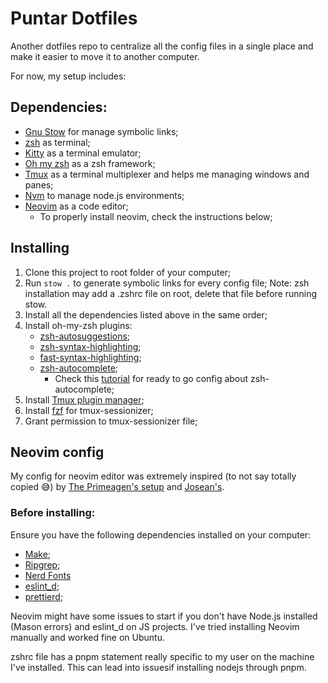 # Puntar Dotfiles

Another dotfiles repo to centralize all the config files in a single place and make it easier to move it to another computer.

For now, my setup includes:

## Dependencies:

- [Gnu Stow](https://www.gnu.org/software/stow/) for manage symbolic links;
- [zsh](https://github.com/ohmyzsh/ohmyzsh/wiki/Installing-ZSH) as terminal;
- [Kitty](https://sw.kovidgoyal.net/kitty/) as a terminal emulator;
- [Oh my zsh](https://ohmyz.sh/) as a zsh framework;
- [Tmux](https://github.com/tmux/tmux/wiki) as a terminal multiplexer and helps me managing windows and panes;
- [Nvm](https://github.com/nvm-sh/nvm) to manage node.js environments;
- [Neovim](https://neovim.io/) as a code editor;
  - To properly install neovim, check the instructions below;

## Installing

1. Clone this project to root folder of your computer;
2. Run `stow .` to generate symbolic links for every config file;
   Note: zsh installation may add a .zshrc file on root, delete that file before running stow.
3. Install all the dependencies listed above in the same order;
4. Install oh-my-zsh plugins:
   - [zsh-autosuggestions](https://github.com/zsh-users/zsh-autosuggestions/blob/master/INSTALL.md);
   - [zsh-syntax-highlighting](https://github.com/zsh-users/zsh-syntax-highlighting/blob/master/INSTALL.md#oh-my-zsh);
   - [fast-syntax-highlighting](https://github.com/zdharma-continuum/fast-syntax-highlighting?tab=readme-ov-file#oh-my-zsh);
   - [zsh-autocomplete](https://github.com/marlonrichert/zsh-autocomplete#manual-installation);
     - Check this [tutorial](https://gist.github.com/n1snt/454b879b8f0b7995740ae04c5fb5b7df) for ready to go config about zsh-autocomplete;
5. Install [Tmux plugin manager](https://github.com/tmux-plugins/tpm);
6. Install [fzf](https://github.com/junegunn/fzf?tab=readme-ov-file#using-linux-package-managers) for tmux-sessionizer;
7. Grant permission to tmux-sessionizer file;

## Neovim config

My config for neovim editor was extremely inspired (to not say totally copied 😅) by [The Primeagen's setup](https://youtu.be/w7i4amO_zaE?si=MZnSUGCVOdmvv3hF) and [Josean's](https://youtu.be/vdn_pKJUda8?si=kq5_91qoim-P4lbG).

### Before installing:

Ensure you have the following dependencies installed on your computer:

- [Make](https://www.gnu.org/software/make/);
- [Ripgrep](https://github.com/BurntSushi/ripgrep#installation);
- [Nerd Fonts](https://linuxspin.com/install-nerd-fonts-on-ubuntu/)
- [eslint_d](https://www.npmjs.com/package/eslint_d);
- [prettierd](https://github.com/fsouza/prettierd);

Neovim might have some issues to start if you don't have Node.js installed (Mason errors) and eslint_d on JS projects.
I've tried installing Neovim manually and worked fine on Ubuntu.

zshrc file has a pnpm statement really specific to my user on the machine I've installed. This can lead into issuesif installing nodejs through pnpm.
